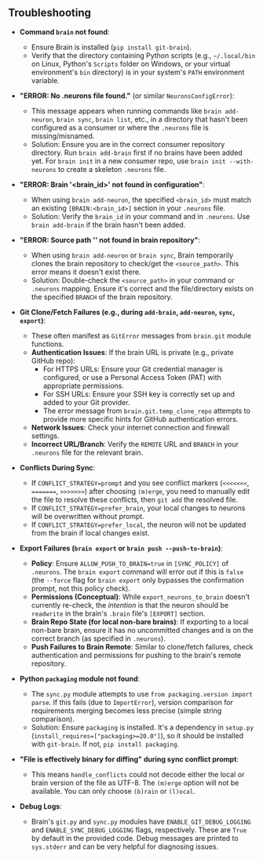 Troubleshooting
---------------

*   **Command `brain` not found**:
    *   Ensure Brain is installed (`pip install git-brain`).
    *   Verify that the directory containing Python scripts (e.g., `~/.local/bin` on Linux, Python's `Scripts` folder on Windows, or your virtual environment's `bin` directory) is in your system's `PATH` environment variable.

*   **"ERROR: No .neurons file found."** (or similar `NeuronsConfigError`):
    *   This message appears when running commands like `brain add-neuron`, `brain sync`, `brain list`, etc., in a directory that hasn't been configured as a consumer or where the `.neurons` file is missing/misnamed.
    *   Solution: Ensure you are in the correct consumer repository directory. Run `brain add-brain` first if no brains have been added yet. For `brain init` in a new consumer repo, use `brain init --with-neurons` to create a skeleton `.neurons` file.

*   **"ERROR: Brain '<brain_id>' not found in configuration"**:
    *   When using `brain add-neuron`, the specified `<brain_id>` must match an existing `[BRAIN:<brain_id>]` section in your `.neurons` file.
    *   Solution: Verify the `brain_id` in your command and in `.neurons`. Use `brain add-brain` if the brain hasn't been added.

*   **"ERROR: Source path '<path>' not found in brain repository"**:
    *   When using `brain add-neuron` or `brain sync`, Brain temporarily clones the brain repository to check/get the `<source_path>`. This error means it doesn't exist there.
    *   Solution: Double-check the `<source_path>` in your command or `.neurons` mapping. Ensure it's correct and the file/directory exists on the specified `BRANCH` of the brain repository.

*   **Git Clone/Fetch Failures (e.g., during `add-brain`, `add-neuron`, `sync`, `export`)**:
    *   These often manifest as `GitError` messages from `brain.git` module functions.
    *   **Authentication Issues**: If the brain URL is private (e.g., private GitHub repo):
        *   For HTTPS URLs: Ensure your Git credential manager is configured, or use a Personal Access Token (PAT) with appropriate permissions.
        *   For SSH URLs: Ensure your SSH key is correctly set up and added to your Git provider.
        *   The error message from `brain.git.temp_clone_repo` attempts to provide more specific hints for GitHub authentication errors.
    *   **Network Issues**: Check your internet connection and firewall settings.
    *   **Incorrect URL/Branch**: Verify the `REMOTE` URL and `BRANCH` in your `.neurons` file for the relevant brain.

*   **Conflicts During Sync**:
    *   If `CONFLICT_STRATEGY=prompt` and you see conflict markers (```<<<<<<<```, ```=======```, ```>>>>>>>```) after choosing `(m)erge`, you need to manually edit the file to resolve these conflicts, then `git add` the resolved file.
    *   If `CONFLICT_STRATEGY=prefer_brain`, your local changes to neurons will be overwritten without prompt.
    *   If `CONFLICT_STRATEGY=prefer_local`, the neuron will not be updated from the brain if local changes exist.

*   **Export Failures (`brain export` or `brain push --push-to-brain`)**:
    *   **Policy**: Ensure `ALLOW_PUSH_TO_BRAIN=true` in `[SYNC_POLICY]` of `.neurons`. The `brain export` command will error out if this is `false` (the `--force` flag for `brain export` only bypasses the confirmation prompt, not this policy check).
    *   **Permissions (Conceptual)**: While `export_neurons_to_brain` doesn't currently re-check, the *intention* is that the neuron should be `readwrite` in the brain's `.brain` file's `[EXPORT]` section.
    *   **Brain Repo State (for local non-bare brains)**: If exporting to a local non-bare brain, ensure it has no uncommitted changes and is on the correct branch (as specified in `.neurons`).
    *   **Push Failures to Brain Remote**: Similar to clone/fetch failures, check authentication and permissions for pushing to the brain's remote repository.

*   **Python `packaging` module not found**:
    *   The `sync.py` module attempts to use `from packaging.version import parse`. If this fails (due to `ImportError`), version comparison for requirements merging becomes less precise (simple string comparison).
    *   Solution: Ensure `packaging` is installed. It's a dependency in `setup.py` (`install_requires=["packaging>=20.0"]`), so it should be installed with `git-brain`. If not, `pip install packaging`.

*   **"File is effectively binary for diffing" during sync conflict prompt**:
    *   This means `handle_conflicts` could not decode either the local or brain version of the file as UTF-8. The `(m)erge` option will not be available. You can only choose `(b)rain` or `(l)ocal`.

*   **Debug Logs**:
    *   Brain's `git.py` and `sync.py` modules have `ENABLE_GIT_DEBUG_LOGGING` and `ENABLE_SYNC_DEBUG_LOGGING` flags, respectively. These are `True` by default in the provided code. Debug messages are printed to `sys.stderr` and can be very helpful for diagnosing issues.